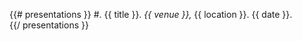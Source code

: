 {{# presentations }}
#. {{ title }}. *{{ venue }},* {{ location }}. {{ date }}.  
{{/ presentations }}

